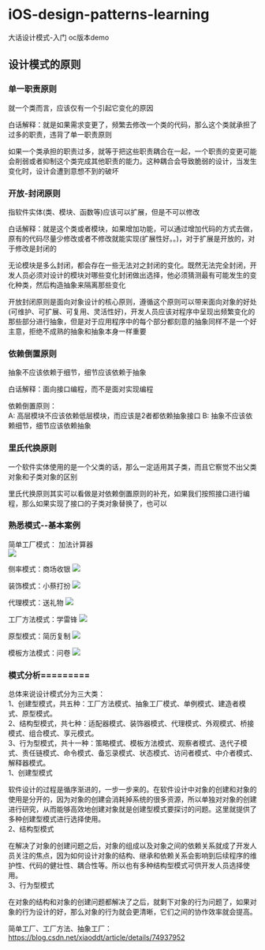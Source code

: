# iOS-design-patterns-learning
大话设计模式-入门  oc版本demo

## 设计模式的原则
### 单一职责原则
就一个类而言，应该仅有一个引起它变化的原因  

白话解释：就是如果需求变更了，频繁去修改一个类的代码，那么这个类就承担了过多的职责，违背了单一职责原则  

如果一个类承担的职责过多，就等于把这些职责耦合在一起，一个职责的变更可能会削弱或者抑制这个类完成其他职责的能力。这种耦合会导致脆弱的设计，当发生变化时，设计会遭到意想不到的破坏

### 开放-封闭原则
指软件实体(类、模块、函数等)应该可以扩展，但是不可以修改

白话解释：就是这个类或者模块，如果增加功能，可以通过增加代码的方式去做，原有的代码尽量少修改或者不修改就能实现(扩展性好。。)，对于扩展是开放的，对于修改是封闭的

无论模块是多么封闭，都会存在一些无法对之封闭的变化。既然无法完全封闭，开发人员必须对设计的模块对哪些变化封闭做出选择，他必须猜测最有可能发生的变化种类，然后构造抽象来隔离那些变化

开放封闭原则是面向对象设计的核心原则，遵循这个原则可以带来面向对象的好处(可维护、可扩展、可复用、灵活性好)，开发人员应该对程序中呈现出频繁变化的那些部分进行抽象，但是对于应用程序中的每个部分都刻意的抽象同样不是一个好主意，拒绝不成熟的抽象和抽象本身一样重要

### 依赖倒置原则

抽象不应该依赖于细节，细节应该依赖于抽象

白话解释：面向接口编程，而不是面对实现编程

依赖倒置原则：  
A: 高层模块不应该依赖低层模块，而应该是2者都依赖抽象接口
B: 抽象不应该依赖细节，细节应该依赖抽象

### 里氏代换原则
一个软件实体使用的是一个父类的话，那么一定适用其子类，而且它察觉不出父类对象和子类对象的区别

里氏代换原则其实可以看做是对依赖倒置原则的补充，如果我们按照接口进行编程，那么如果实现了接口的子类对象替换了，也可以

### 

### 熟悉模式--基本案例
简单工厂模式： 加法计算器  
![](images/Snip20180708_2.png)

侧率模式：商场收银
![](images/Snip20180708_3.png)

装饰模式：小蔡打扮
![](images/Snip20180709_4.png)

代理模式：送礼物
![](images/Snip20180709_5.png)

工厂方法模式：学雷锋
![](images/Snip20180711_7.png)

原型模式：简历复制
![](images/Snip20180711_8.png)

模板方法模式：问卷
![](images/Snip20180711_9.png)

### 模式分析=========

总体来说设计模式分为三大类：  
1、创建型模式，共五种：工厂方法模式、抽象工厂模式、单例模式、建造者模式、原型模式。  
2、结构型模式，共七种：适配器模式、装饰器模式、代理模式、外观模式、桥接模式、组合模式、享元模式。  
3、行为型模式，共十一种：策略模式、模板方法模式、观察者模式、迭代子模式、责任链模式、命令模式、备忘录模式、状态模式、访问者模式、中介者模式、解释器模式。  
1、创建型模式

软件设计的过程是循序渐进的，一步一步来的。在软件设计中对象的创建和对象的使用是分开的，因为对象的创建会消耗掉系统的很多资源，所以单独对对象的创建进行研究，从而能够高效地创建对象就是创建型模式要探讨的问题。这里就提供了多种创建型模式进行选择使用。  
2、结构型模式

在解决了对象的创建问题之后，对象的组成以及对象之间的依赖关系就成了开发人员关注的焦点，因为如何设计对象的结构、继承和依赖关系会影响到后续程序的维护性、代码的健壮性、耦合性等。所以也有多种结构型模式可供开发人员选择使用。  
3、行为型模式  

在对象的结构和对象的创建问题都解决了之后，就剩下对象的行为问题了，如果对象的行为设计的好，那么对象的行为就会更清晰，它们之间的协作效率就会提高。

简单工厂、工厂方法、抽象工厂：  
https://blog.csdn.net/xiaoddt/article/details/74937952